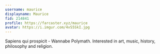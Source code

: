 ```yaml
---
username: maurice
displayname: Maurice
fid: 214841
profile: https://farcaster.xyz/maurice
avatar: https://i.imgur.com/4vS5SkI.jpg
---
```

Sapiens qui prospicit - Wannabe Polymath. Interested in art, music, history, philosophy and religion.  

